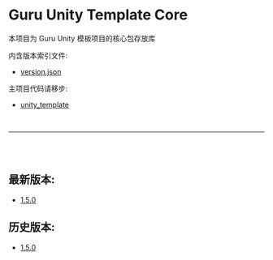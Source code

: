 # Guru Unity Template Core

本项目为 Guru Unity 模板项目的核心包存放库

内含版本索引文件: 
- [version.json](version.json)

主项目代码请移步: 
- [unity_template](https://github.com/castbox/unity_template#readme)

</br>


---
</br>
</br>

## 最新版本:
- [1.5.0](https://raw.githubusercontent.com/castbox/unity_guru_core/main/guru_core_1.5.0.unitypackage)



## 历史版本:

- [1.5.0](https://raw.githubusercontent.com/castbox/unity_guru_core/main/guru_core_1.5.0.unitypackage)





